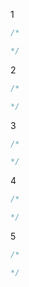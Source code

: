 1
```SQL
/*

*/

```
2
```SQL
/*

*/

```
3
```SQL
/*

*/

```
4
```SQL
/*

*/

```
5
```SQL
/*

*/

```
